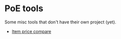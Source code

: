 # PoE tools

Some misc tools that don't have their own project (yet).

- [Item price compare](item-price-compare)
